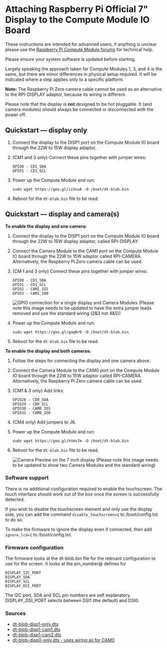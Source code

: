 # Attaching Raspberry Pi Official 7" Display to the Compute Module IO Board

These instructions are intended for advanced users, if anything is unclear please use the [Raspberry Pi Compute Module forums](https://www.raspberrypi.org/forums/viewforum.php?f=98) for technical help.

Please ensure your system software is updated before starting.

Largely speaking the approach taken for Compute Modules 1, 3, and 4 is the same, but there are minor differences in physical setup required. It will be indicated where a step applies only to a specific platform.

**Note:** The Raspberry Pi Zero camera cable cannot be used as an alternative to the RPI-DISPLAY adaptor, because its wiring is different. 

Please note that the display is **not** designed to be hot pluggable. It (and camera modules) should always be connected or disconnected with the power off.

## Quickstart — display only

1. Connect the display to the DISP1 port on the Compute Module IO board through the 22W to 15W display adaptor.
1. (CM1 and 3 only) Connect these pins together with jumper wires:

	```
	GPIO0 - CD1_SDA
	GPIO1 - CD1_SCL
	```

1. Power up the Compute Module and run:

	```sudo wget https://goo.gl/iiVxuA -O /boot/dt-blob.bin```

1. Reboot for the `dt-blob.bin` file to be read.

## Quickstart — display and camera(s)

**To enable the display and one camera:**

1. Connect the display to the DISP1 port on the Compute Module IO board through the 22W to 15W display adaptor, called RPI-DISPLAY.
1. Connect the Camera Module to the CAM1 port on the Compute Module IO board through the 22W to 15W adaptor called RPI-CAMERA. Alternatively, the Raspberry Pi Zero camera cable can be used.
1. (CM 1 and 3 only) Connect these pins together with jumper wires:

	```
	GPIO0 - CD1_SDA
	GPIO1 - CD1_SCL
	GPIO2 - CAM1_IO1
	GPIO3 - CAM1_IO0
	```
	![GPIO connection for a single display and Camera Modules](images/CMIO-Cam-Disp-GPIO.jpg)
	(Please note this image needs to be updated to have the extra jumper leads removed and use the standard wiring (2&3 not 4&5))

1. Power up the Compute Module and run:

	```sudo wget https://goo.gl/gaqNrO -O /boot/dt-blob.bin```

1. Reboot for the `dt-blob.bin` file to be read.


**To enable the display and both cameras:**

1. Follow the steps for connecting the display and one camera above.
1. Connect the Camera Module to the CAM0 port on the Compute Module IO board through the 22W to 15W adaptor called RPI-CAMERA. Alternatively, the Raspberry Pi Zero camera cable can be used.
1. (CM1 & 3 only) Add links:

	```
	GPIO28 - CD0_SDA
	GPIO29 - CD0_SCL
	GPIO30 - CAM0_IO1
	GPIO31 - CAM0_IO0
	```

1. (CM4 only) Add jumpers to J6.

1. Power up the Compute Module and run:

	```sudo wget https://goo.gl/htHv7m -O /boot/dt-blob.bin```

1. Reboot for the `dt-blob.bin` file to be read.

	![Camera Preview on the 7 inch display](images/CMIO-Cam-Disp-Example.jpg)
	(Please note this image needs to be updated to show two Camera Modules and the standard wiring)

### Software support

There is no additional configuration required to enable the touchscreen. The touch interface should work out of the box once the screen is successfully detected.

If you wish to disable the touchscreen element and only use the display side, you can add the command ```disable_touchscreen=1``` to /boot/config.txt to do so.

To make the firmware to ignore the display even if connected, then add ```ignore_lcd=1``` to /boot/config.txt.

### Firmware configuration

The firmware looks at the dt-blob.bin file for the relevant configuration to use
for the screen. It looks at the pin_number@ defines for
```
DISPLAY_I2C_PORT
DISPLAY_SDA
DISPLAY_SCL
DISPLAY_DSI_PORT
```
The I2C port, SDA and SCL pin numbers are self explanatory. DISPLAY_DSI_PORT
selects between DSI1 (the default) and DSI0.

### Sources
- [dt-blob-disp1-only.dts](dt-blob-disp1-only.dts)
- [dt-blob-disp1-cam1.dts](dt-blob-disp1-cam1.dts)
- [dt-blob-disp1-cam2.dts](dt-blob-disp1-cam2.dts)
- [dt-blob-disp0-only.dts - uses wiring as for CAM0](dt-blob-disp0-only.dts)
